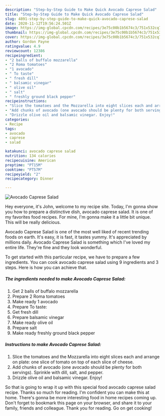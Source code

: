 ```yaml
---
description: "Step-by-Step Guide to Make Quick Avocado Caprese Salad"
title: "Step-by-Step Guide to Make Quick Avocado Caprese Salad"
slug: 4891-step-by-step-guide-to-make-quick-avocado-caprese-salad
date: 2020-11-12T19:56:24.501Z
image: https://img-global.cpcdn.com/recipes/3e75c00b1b5674c3/751x532cq70/avocado-caprese-salad-recipe-main-photo.jpg
thumbnail: https://img-global.cpcdn.com/recipes/3e75c00b1b5674c3/751x532cq70/avocado-caprese-salad-recipe-main-photo.jpg
cover: https://img-global.cpcdn.com/recipes/3e75c00b1b5674c3/751x532cq70/avocado-caprese-salad-recipe-main-photo.jpg
author: Gordon Payne
ratingvalue: 4.9
reviewcount: 12386
recipeingredient:
- "2 balls of buffalo mozzarella"
- "2 Roma tomatoes"
- "1 avocado"
- " To taste"
- " fresh dill"
- " balsamic vinegar"
- " olive oil"
- " salt"
- " freshly ground black pepper"
recipeinstructions:
- "Slice the tomatoes and the Mozzarella into eight slices each and arrange on plate: one slice of tomato on top of each slice of cheese."
- "Add chunks of avocado (one avocado should be plenty for both servings). Sprinkle with dill, salt, and pepper."
- "Drizzle olive oil and balsamic vinegar. Enjoy!"
categories:
- Recipe
tags:
- avocado
- caprese
- salad

katakunci: avocado caprese salad 
nutrition: 134 calories
recipecuisine: American
preptime: "PT15M"
cooktime: "PT57M"
recipeyield: "2"
recipecategory: Dinner

---
```



![Avocado Caprese Salad](https://img-global.cpcdn.com/recipes/3e75c00b1b5674c3/751x532cq70/avocado-caprese-salad-recipe-main-photo.jpg)

Hey everyone, it's John, welcome to my recipe site. Today, I'm gonna show you how to prepare a distinctive dish, avocado caprese salad. It is one of my favorites food recipes. For mine, I'm gonna make it a little bit unique. This will be really delicious.

Avocado Caprese Salad is one of the most well liked of recent trending foods on earth. It's easy, it is fast, it tastes yummy. It's appreciated by millions daily. Avocado Caprese Salad is something which I've loved my entire life. They're fine and they look wonderful.




To get started with this particular recipe, we have to prepare a few ingredients. You can cook avocado caprese salad using 9 ingredients and 3 steps. Here is how you can achieve that.

<!--inarticleads1-->

##### The ingredients needed to make Avocado Caprese Salad:

1. Get 2 balls of buffalo mozzarella
1. Prepare 2 Roma tomatoes
1. Make ready 1 avocado
1. Prepare  To taste:
1. Get  fresh dill
1. Prepare  balsamic vinegar
1. Make ready  olive oil
1. Prepare  salt
1. Make ready  freshly ground black pepper




<!--inarticleads2-->

##### Instructions to make Avocado Caprese Salad:

1. Slice the tomatoes and the Mozzarella into eight slices each and arrange on plate: one slice of tomato on top of each slice of cheese.
1. Add chunks of avocado (one avocado should be plenty for both servings). Sprinkle with dill, salt, and pepper.
1. Drizzle olive oil and balsamic vinegar. Enjoy!




So that is going to wrap it up with this special food avocado caprese salad recipe. Thanks so much for reading. I'm confident you can make this at home. There's gonna be more interesting food in home recipes coming up. Don't forget to bookmark this page on your browser, and share it to your family, friends and colleague. Thank you for reading. Go on get cooking!

